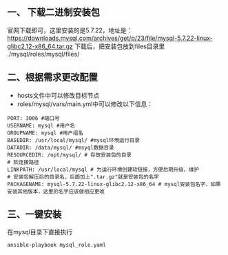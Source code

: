 ## 一、 下载二进制安装包
官网下载即可，这里安装的是5.7.22，地址是：
https://downloads.mysql.com/archives/get/p/23/file/mysql-5.7.22-linux-glibc2.12-x86_64.tar.gz
下载后，把安装包放到files目录里
./mysql/roles/mysql/files/




## 二、根据需求更改配置
- hosts文件中可以修改目标节点
- roles/mysql/vars/main.yml中可以修改以下信息：
```
PORT: 3006 #端口号
USERNAME: mysql #用户名
GROUPNAME: mysql #用户组名
BASEDIR: /usr/local/mysql/ #mysql环境运行目录
DATADIR: /data/mysql/ #msyql数据目录
RESOURCEDIR: /opt/mysql/ # 存放安装包的目录
# 软连接路径
LINKPATH: /usr/local/mysql # 为运行环境创建软链接，方便后期升级、维护
# 安装包解压后的目录名，后面加上".tar.gz"就是安装包的名字
PACKAGENAME: mysql-5.7.22-linux-glibc2.12-x86_64 # mysql安装包名字，如果安装其他版本，这里的名字应该做相应更改
```

## 三、一键安装
在mysql目录下直接执行
```
ansible-playbook mysql_role.yaml
```
